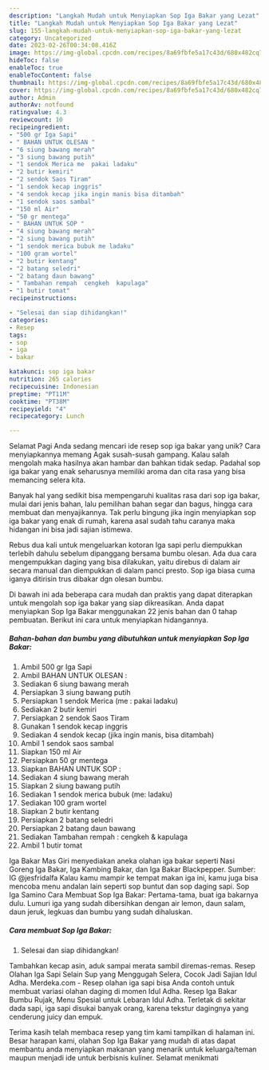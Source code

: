 ```yaml
---
description: "Langkah Mudah untuk Menyiapkan Sop Iga Bakar yang Lezat"
title: "Langkah Mudah untuk Menyiapkan Sop Iga Bakar yang Lezat"
slug: 155-langkah-mudah-untuk-menyiapkan-sop-iga-bakar-yang-lezat
category: Uncategorized
date: 2023-02-26T00:34:08.416Z
image: https://img-global.cpcdn.com/recipes/8a69fbfe5a17c43d/680x482cq70/sop-iga-bakar-foto-resep-utama.jpg
hideToc: false
enableToc: true
enableTocContent: false
thumbnail: https://img-global.cpcdn.com/recipes/8a69fbfe5a17c43d/680x482cq70/sop-iga-bakar-foto-resep-utama.jpg
cover: https://img-global.cpcdn.com/recipes/8a69fbfe5a17c43d/680x482cq70/sop-iga-bakar-foto-resep-utama.jpg
author: Admin
authorAv: notfound
ratingvalue: 4.3
reviewcount: 10
recipeingredient:
- "500 gr Iga Sapi"
- " BAHAN UNTUK OLESAN "
- "6 siung bawang merah"
- "3 siung bawang putih"
- "1 sendok Merica me  pakai ladaku"
- "2 butir kemiri"
- "2 sendok Saos Tiram"
- "1 sendok kecap inggris"
- "4 sendok kecap jika ingin manis bisa ditambah"
- "1 sendok saos sambal"
- "150 ml Air"
- "50 gr mentega"
- " BAHAN UNTUK SOP "
- "4 siung bawang merah"
- "2 siung bawang putih"
- "1 sendok merica bubuk me ladaku"
- "100 gram wortel"
- "2 butir kentang"
- "2 batang seledri"
- "2 batang daun bawang"
- " Tambahan rempah  cengkeh  kapulaga"
- "1 butir tomat"
recipeinstructions:

- "Selesai dan siap dihidangkan!"
categories:
- Resep
tags:
- sop
- iga
- bakar

katakunci: sop iga bakar 
nutrition: 265 calories
recipecuisine: Indonesian
preptime: "PT11M"
cooktime: "PT38M"
recipeyield: "4"
recipecategory: Lunch

---
```



Selamat Pagi Anda sedang mencari ide resep sop iga bakar yang unik? Cara menyiapkannya memang Agak susah-susah gampang. Kalau salah mengolah maka hasilnya akan hambar dan bahkan tidak sedap. Padahal sop iga bakar yang enak seharusnya memiliki aroma dan cita rasa yang bisa memancing selera kita.


Banyak hal yang sedikit bisa mempengaruhi kualitas rasa dari sop iga bakar, mulai dari jenis bahan, lalu pemilihan bahan segar dan bagus, hingga cara membuat dan menyajikannya. Tak perlu bingung jika ingin menyiapkan sop iga bakar yang enak di rumah, karena asal sudah tahu caranya maka hidangan ini bisa jadi sajian istimewa.

Rebus dua kali untuk mengeluarkan kotoran Iga sapi perlu diempukkan terlebih dahulu sebelum dipanggang bersama bumbu olesan. Ada dua cara mengempukkan daging yang bisa dilakukan, yaitu direbus di dalam air secara manual dan diempukkan di dalam panci presto. Sop iga biasa cuma iganya ditirisin trus dibakar dgn olesan bumbu.


Di bawah ini ada beberapa cara mudah dan praktis yang dapat diterapkan untuk mengolah sop iga bakar yang siap dikreasikan. Anda dapat menyiapkan Sop Iga Bakar menggunakan 22 jenis bahan dan 0 tahap pembuatan. Berikut ini cara untuk menyiapkan hidangannya.

<!--inarticleads1-->

##### Bahan-bahan dan bumbu yang dibutuhkan untuk menyiapkan Sop Iga Bakar:

1. Ambil 500 gr Iga Sapi
1. Ambil  BAHAN UNTUK OLESAN :
1. Sediakan 6 siung bawang merah
1. Persiapkan 3 siung bawang putih
1. Persiapkan 1 sendok Merica (me : pakai ladaku)
1. Sediakan 2 butir kemiri
1. Persiapkan 2 sendok Saos Tiram
1. Gunakan 1 sendok kecap inggris
1. Sediakan 4 sendok kecap (jika ingin manis, bisa ditambah)
1. Ambil 1 sendok saos sambal
1. Siapkan 150 ml Air
1. Persiapkan 50 gr mentega
1. Siapkan  BAHAN UNTUK SOP :
1. Sediakan 4 siung bawang merah
1. Siapkan 2 siung bawang putih
1. Sediakan 1 sendok merica bubuk (me: ladaku)
1. Sediakan 100 gram wortel
1. Siapkan 2 butir kentang
1. Persiapkan 2 batang seledri
1. Persiapkan 2 batang daun bawang
1. Sediakan  Tambahan rempah : cengkeh &amp; kapulaga
1. Ambil 1 butir tomat


Iga Bakar Mas Giri menyediakan aneka olahan iga bakar seperti Nasi Goreng Iga Bakar, Iga Kambing Bakar, dan Iga Bakar Blackpepper. Sumber: IG @jesfridalfa Kalau kamu mampir ke tempat makan iga ini, kamu juga bisa mencoba menu andalan lain seperti sop buntut dan sop daging sapi. Sop Iga Samino Cara Membuat Sop Iga Bakar: Pertama-tama, buat iga bakarnya dulu. Lumuri iga yang sudah dibersihkan dengan air lemon, daun salam, daun jeruk, legkuas dan bumbu yang sudah dihaluskan. 

<!--inarticleads2-->

##### Cara membuat Sop Iga Bakar:


1. Selesai dan siap dihidangkan!

Tambahkan kecap asin, aduk sampai merata sambil diremas-remas. Resep Olahan Iga Sapi Selain Sup yang Menggugah Selera, Cocok Jadi Sajian Idul Adha. Merdeka.com - Resep olahan iga sapi bisa Anda contoh untuk membuat variasi olahan daging di momen Idul Adha. Resep Iga Bakar Bumbu Rujak, Menu Spesial untuk Lebaran Idul Adha. Terletak di sekitar dada sapi, iga sapi disukai banyak orang, karena tekstur dagingnya yang cenderung juicy dan empuk. 

Terima kasih telah membaca resep yang tim kami tampilkan di halaman ini. Besar harapan kami, olahan Sop Iga Bakar yang mudah di atas dapat membantu anda menyiapkan makanan yang menarik untuk keluarga/teman maupun menjadi ide untuk berbisnis kuliner. Selamat menikmati
